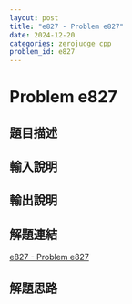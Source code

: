 ```yaml
---
layout: post
title: "e827 - Problem e827"
date: 2024-12-20
categories: zerojudge cpp
problem_id: e827
---
```


# Problem e827

## 題目描述



## 輸入說明



## 輸出說明



## 解題連結

[e827 - Problem e827](https://zerojudge.tw/ShowProblem?problemid=e827)

## 解題思路

